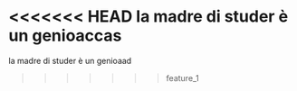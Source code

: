 <<<<<<< HEAD
la madre di studer è un genioaccas
=======
la madre di studer è un genioaad
>>>>>>> feature_1
